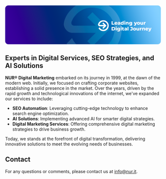 [![Github Cover Image](https://raw.githubusercontent.com/nurdigitalmarketing/nurdigitalmarketing/6eab93f405b490a767e00445feeeb476f99b7636/nur-copertina-personale-linkedin%20(1)-modified.png)](https://www.nur.it)

## Experts in Digital Services, SEO Strategies, and AI Solutions

**NUR® Digital Marketing** embarked on its journey in 1999, at the dawn of the modern web. Initially, we focused on crafting corporate websites, establishing a solid presence in the market. Over the years, driven by the rapid growth and technological innovations of the internet, we've expanded our services to include:

- **SEO Automation**: Leveraging cutting-edge technology to enhance search engine optimization.
- **AI Solutions**: Implementing advanced AI for smarter digital strategies.
- **Digital Marketing Services**: Offering comprehensive digital marketing strategies to drive business growth.

Today, we stands at the forefront of digital transformation, delivering innovative solutions to meet the evolving needs of businesses.

## Contact

For any questions or comments, please contact us at [info@nur.it](mailto:info@nur.it).
